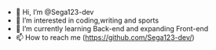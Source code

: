 - 👋 Hi, I’m @Sega123-dev
- 👀 I’m interested in coding,writing and sports
- 🌱 I’m currently learning Back-end and expanding Front-end
- 📫 How to reach me (https://github.com/Sega123-dev/)
  

